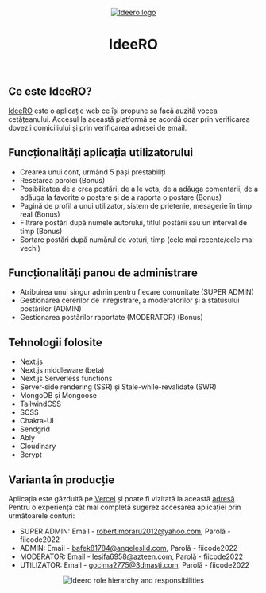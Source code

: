 <p align="center">
  <a href="https://ideero.vercel.app/">
    <img src="https://github.com/Frostyezz/ideero/blob/main/public/apple-touch-icon.png?raw=true" alt="Ideero logo"/>
  </a>
</p>

<h1 align="center">IdeeRO</h1>

<br>

## Ce este IdeeRO?

[IdeeRO](https://ideero.vercel.app/) este o aplicație web ce își propune sa facă auzită vocea cetățeanului. Accesul la această platformă se acordă doar prin verificarea dovezii domiciliului și prin verificarea adresei de email. 

## Funcționalități aplicația utilizatorului

- Crearea unui cont, urmând 5 pași prestabiliți
- Resetarea parolei (Bonus)
- Posibilitatea de a crea postări, de a le vota, de a adăuga comentarii, de a adăuga la favorite o postare și de a raporta o postare (Bonus)
- Pagină de profil a unui utilizator, sistem de prietenie, mesagerie în timp real (Bonus)
- Filtrare postări după numele autorului, titlul postării sau un interval de timp (Bonus)
- Sortare postări după numărul de voturi, timp (cele mai recente/cele mai vechi)

## Funcționalități panou de administrare

- Atribuirea unui singur admin pentru fiecare comunitate (SUPER ADMIN)
- Gestionarea cererilor de înregistrare, a moderatorilor și a statusului postărilor (ADMIN)
- Gestionarea postărilor raportate (MODERATOR) (Bonus)

## Tehnologii folosite

- Next.js
- Next.js middleware (beta)
- Next.js Serverless functions
- Server-side rendering (SSR) și Stale-while-revalidate (SWR)
- MongoDB și Mongoose
- TailwindCSS
- SCSS
- Chakra-UI
- Sendgrid
- Ably
- Cloudinary
- Bcrypt

## Varianta în producție
Aplicația este găzduită pe [Vercel](https://vercel.com/) și poate fi vizitată la această [adresă](https://ideero.vercel.app/). Pentru o experiență cât mai completă sugerez accesarea aplicației prin următoarele conturi:

- SUPER ADMIN: Email - robert.moraru2012@yahoo.com, Parolă - fiicode2022
- ADMIN: Email - bafek81784@angeleslid.com, Parolă - fiicode2022
- MODERATOR: Email - lesifa6958@azteen.com, Parolă - fiicode2022
- UTILIZATOR: Email - gocima2775@3dmasti.com, Parolă - fiicode2022

<p align="center">
    <img src="https://res.cloudinary.com/diuccggyo/image/upload/v1652094521/fiicode/ideero_roluri_emc3kc.png" alt="Ideero role hierarchy and responsibilities"/>
</p>
